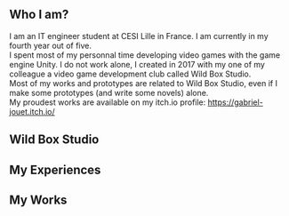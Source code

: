 ## Who I am?
I am an IT engineer student at CESI Lille in France. I am currently in my fourth year out of five.  
I spent most of my personnal time developing video games with the game engine Unity. I do not work alone, I created in 2017 with my one of my colleague a video game development club called Wild Box Studio.  
Most of my works and prototypes are related to Wild Box Studio, even if I make some prototypes (and write some novels) alone.  
My proudest works are available on my itch.io profile: <https://gabriel-jouet.itch.io/>  

## Wild Box Studio

## My Experiences

## My Works
